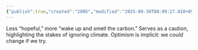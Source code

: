 ```yaml
---
{"publish":true,"created":"2005","modified":"2025-08-30T08:09:27.010+05:30","cssclasses":""}
---
```



Less “hopeful,” more “wake up and smell the carbon.” Serves as a caution, highlighting the stakes of ignoring climate. Optimism is implicit: we *could* change if we try.
